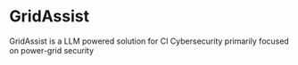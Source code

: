 # GridAssist
GridAssist is a LLM powered solution for CI Cybersecurity primarily focused on power-grid security
